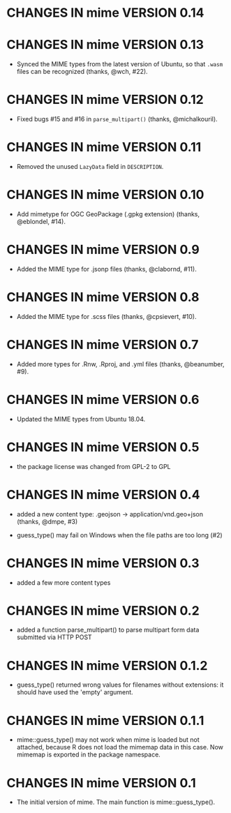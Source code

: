 # CHANGES IN mime VERSION 0.14


# CHANGES IN mime VERSION 0.13

- Synced the MIME types from the latest version of Ubuntu, so that `.wasm` files can be recognized (thanks, @wch, #22).

# CHANGES IN mime VERSION 0.12

- Fixed bugs #15 and #16 in `parse_multipart()` (thanks, @michalkouril).

# CHANGES IN mime VERSION 0.11

- Removed the unused `LazyData` field in `DESCRIPTION`.

# CHANGES IN mime VERSION 0.10

- Add mimetype for OGC GeoPackage (.gpkg extension) (thanks, @eblondel, #14).

# CHANGES IN mime VERSION 0.9

- Added the MIME type for .jsonp files (thanks, @clabornd, #11).

# CHANGES IN mime VERSION 0.8

- Added the MIME type for .scss files (thanks, @cpsievert, #10).

# CHANGES IN mime VERSION 0.7

- Added more types for .Rnw, .Rproj, and .yml files (thanks, @beanumber, #9).

# CHANGES IN mime VERSION 0.6

- Updated the MIME types from Ubuntu 18.04.

# CHANGES IN mime VERSION 0.5

- the package license was changed from GPL-2 to GPL

# CHANGES IN mime VERSION 0.4

- added a new content type: .geojson -> application/vnd.geo+json (thanks, @dmpe, #3)

- guess_type() may fail on Windows when the file paths are too long (#2)

# CHANGES IN mime VERSION 0.3

- added a few more content types

# CHANGES IN mime VERSION 0.2

- added a function parse_multipart() to parse multipart form data submitted via HTTP POST

# CHANGES IN mime VERSION 0.1.2

- guess_type() returned wrong values for filenames without extensions: it should have used the 'empty' argument.

# CHANGES IN mime VERSION 0.1.1

- mime::guess_type() may not work when mime is loaded but not attached, because R does not load the mimemap data in this case. Now mimemap is exported in the package namespace.

# CHANGES IN mime VERSION 0.1

- The initial version of mime. The main function is mime::guess_type().


